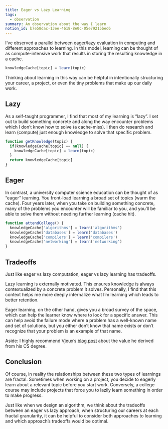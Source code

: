 ```yaml
---
title: Eager vs Lazy Learning
tags:
  - observation
summary: An observation about the way I learn
notion_id: b7e58dac-13ee-4618-8e0c-05e79215bed6
---
```

I’ve observed a parallel between eager/lazy evaluation in computing and different approaches to learning. In this model, learning can be thought of as compute-intensive work that results in storing the resulting knowledge in a cache.

```javascript
knowledgeCache[topic] = learn(topic)
```

Thinking about learning in this way can be helpful in intentionally structuring your career, a project, or even the tiny problems that make up our daily work.

## Lazy

As a self-taught programmer, I find that most of my learning is “lazy”. I set out to build something concrete and along the way encounter problems which I don’t know how to solve (a cache-miss). I then do research and learn (compute) just enough knowledge to solve that specific problem.

```javascript
function getKnowledge(topic) {
  if(knowledgeCache[topic] == null) {
    knowledgeCache[topic] = learn(topic)
  }
  return knowledgeCache[topic]
}
```

## Eager

In contrast, a university computer science education can be thought of as “eager” learning. You front-load learning a broad set of topics (warm the cache). Four years later, when you take on building something concrete, many of the problems you encounter will be familiar to you, and you’ll be able to solve them without needing further learning (cache hit).

```javascript
function attendCollege() {
  knowledgeCache['algorithms'] = learn('algorithms')
  knowledgeCache['databases'] = learn('databases')
  knowledgeCache['compilers'] = learn('compilers')
  knowledgeCache['networking'] = learn('networking')
}
```

## Tradeoffs

Just like eager vs lazy computation, eager vs lazy learning has tradeoffs.

Lazy learning is externally motivated. This ensures knowledge is always contextualized by a concrete problem it solves. Personally, I find that this context helps me more deeply internalize what I’m learning which leads to better retention.

Eager learning, on the other hand, gives you a broad survey of the space, which can help the learner know where to look for a specific answer. This can help avoid the failure mode where a problem has a well-known name and set of solutions, but you either don’t know that name exists or don’t recognize that your problem is an example of that name.

Aside: I highly recommend Vjeux’s [blog post](https://blog.vjeux.com/2017/epita/my-cs-degree-at-epita-was-worth-it.html) about the value he derived from his CS degree.

## Conclusion

Of course, in reality the relationships between these two types of learnings are fractal. Sometimes when working on a project, you decide to eagerly learn about a relevant topic before you start work. Conversely, a college course may include projects that force you to lazily learn something in order to make progress.

Just like when we design an algorithm, we think about the tradeoffs between an eager vs lazy approach, when structuring our careers at each fractal granularity, it can be helpful to consider both approaches to learning and which approach’s tradeoffs would be optimal.
